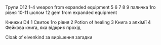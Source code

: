 Трупи D12
1-4 weapon from expanded equipment
5
6
7
8
9 паличка 1го рівня
10-11 шолом
12 gem from expanded equipment

Книжки D4
1 Свиток 1го рівня
2 Potion of healing
3 Книга з алхімії
4 Фейкова книга, яка відкриє прохід

Cloak of elvenkind за вирішення загадки